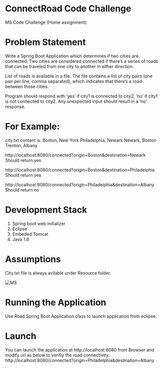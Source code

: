 # ConnectRoad Code Challenge
MS Code Challenge (Home assignment)

# Problem Statement
Write a Spring Boot Application which determines if two cities are connected. Two cities are considered
connected if there’s a series of roads that can be traveled from one city to another in either direction.

List of roads is available in a file. The file contains a list of city pairs (one pair per line, comma separated), 
which indicates that there’s a road between those cities.

Program should respond with ‘yes’ if city1 is connected to city2, ’no’ if city1 is not connected to city2.
Any unexpected input should result in a ’no’ response.

# For Example:
city.txt content is:
Boston, New York
Philadelphia, Newark
Newark, Boston
Trenton, Albany


http://localhost:8080/connected?origin=Boston&destination=Newark
Should return yes

http://localhost:8080/connected?origin=Boston&destination=Philadelphia
Should return yes

http://localhost:8080/connected?origin=Philadelphia&destination=Albany
Should return no

# Development Stack
1. Spring boot web initializer 
2. Eclipse
3. Embeded Tomcat
4. Java 1.8

# Assumptions
City.txt file is always avilable under Resource folder.

![MS](https://user-images.githubusercontent.com/62044788/87993274-18f93580-cab8-11ea-80d3-b50a9e30c9c3.JPG)


# Running the Application
Use Road Spring Boot Application class to launch application from eclipse.

# Launch
You can launch the application at http://localhost:8080 from Browser
and modify url as below to verifiy the road connectivity.
http://localhost:8080/connected?origin=Philadelphia&destination=Albany







  
  
  
